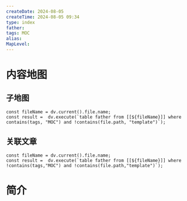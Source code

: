```yaml
---
createDate: 2024-08-05
createTime: 2024-08-05 09:34
type: index
father: 
tags: MOC
alias: 
MapLevel: 
---
```

# 内容地图
## 子地图
```dataviewjs
const fileName = dv.current().file.name;  
const result =  dv.execute(`table father from [[${fileName}]] where contains(tags, "MOC") and !contains(file.path, "template")`);
```
## 关联文章
```dataviewjs
const fileName = dv.current().file.name;  
const result =  dv.execute(`table father from [[${fileName}]] where !contains(tags,"MOC") and !contains(file.path,"template")`);
```

# 简介